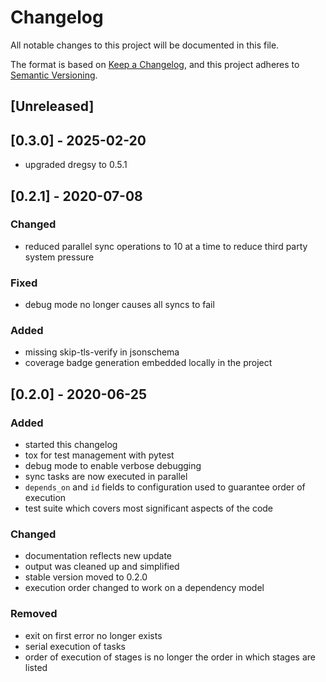# Changelog
All notable changes to this project will be documented in this file.

The format is based on [Keep a Changelog](https://keepachangelog.com/en/1.0.0/),
and this project adheres to [Semantic Versioning](https://semver.org/spec/v2.0.0.html).

## [Unreleased]

## [0.3.0] - 2025-02-20

- upgraded dregsy to 0.5.1

## [0.2.1] - 2020-07-08
### Changed
- reduced parallel sync operations to 10 at a time to reduce third party system pressure

### Fixed
- debug mode no longer causes all syncs to fail

### Added
- missing skip-tls-verify in jsonschema
- coverage badge generation embedded locally in the project

## [0.2.0] - 2020-06-25
### Added
- started this changelog
- tox for test management with pytest
- debug mode to enable verbose debugging
- sync tasks are now executed in parallel
- `depends_on` and `id` fields to configuration used to guarantee order of execution
- test suite which covers most significant aspects of the code

### Changed
- documentation reflects new update
- output was cleaned up and simplified
- stable version moved to 0.2.0
- execution order changed to work on a dependency model

### Removed
- exit on first error no longer exists
- serial execution of tasks
- order of execution of stages is no longer the order in which stages are listed